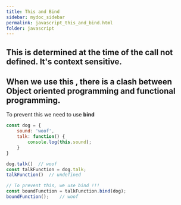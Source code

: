 ```yaml
---
title: This and Bind
sidebar: mydoc_sidebar
permalink: javascript_this_and_bind.html
folder: javascript
---
```


## **This** is determined at the time of the call not defined. It's context sensitive.
## When we use **this** , there is a clash between Object oriented programming and functional programming.  
To prevent this we need to use **bind**
```javascript
const dog = {
    sound: 'woof',
    talk: function() {
        console.log(this.sound);
    }
}

dog.talk()  // woof
const talkFunction = dog.talk;
talkFunction()  // undefined

// To prevent this, we use bind !!!
const boundFunction = talkFunction.bind(dog);
boundFunction();    // woof
```